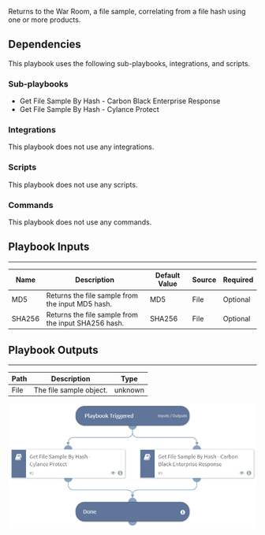 Returns to the War Room, a file sample, correlating from a file hash using one or more products.

## Dependencies
This playbook uses the following sub-playbooks, integrations, and scripts.

### Sub-playbooks
* Get File Sample By Hash - Carbon Black Enterprise Response
* Get File Sample By Hash - Cylance Protect

### Integrations
This playbook does not use any integrations.

### Scripts
This playbook does not use any scripts.

### Commands
This playbook does not use any commands.

## Playbook Inputs
---

| **Name** | **Description** | **Default Value** | **Source** | **Required** |
| --- | --- | --- | --- | --- |
| MD5 | Returns the file sample from the input MD5 hash. | MD5 | File | Optional |
| SHA256 | Returns the file sample from the input SHA256 hash. | SHA256 | File | Optional |

## Playbook Outputs
---

| **Path** | **Description** | **Type** |
| --- | --- | --- |
| File | The file sample object. | unknown |

![Get_File_Sample_By_Hash_Generic](https://raw.githubusercontent.com/demisto/content/1bdd5229392bd86f0cc58265a24df23ee3f7e662/docs/images/playbooks/Get_File_Sample_By_Hash_Generic.png) 
